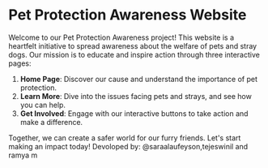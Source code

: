 
# Pet Protection Awareness Website

Welcome to our Pet Protection Awareness project! This website is a heartfelt initiative to spread awareness about the welfare of pets and stray dogs. Our mission is to educate and inspire action through three interactive pages:

1. **Home Page**: Discover our cause and understand the importance of pet protection.
2. **Learn More**: Dive into the issues facing pets and strays, and see how you can help.
3. **Get Involved**: Engage with our interactive buttons to take action and make a difference.

Together, we can create a safer world for our furry friends. Let's start making an impact today!
Devoloped by: @saraalaufeyson,tejeswinil and ramya m
